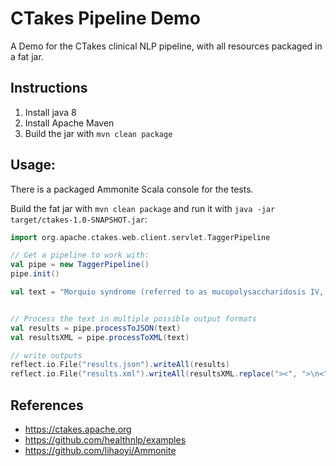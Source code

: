 # CTakes Pipeline Demo

A Demo for the CTakes clinical NLP pipeline, with all resources packaged in a fat jar.

## Instructions
1. Install java 8
2. Install Apache Maven
3. Build the jar with `mvn clean package`

## Usage:
There is a packaged Ammonite Scala console for the tests.

Build the fat jar with  `mvn clean package` and 
run it with `java -jar target/ctakes-1.0-SNAPSHOT.jar`:

```scala
import org.apache.ctakes.web.client.servlet.TaggerPipeline

// Get a pipeline to work with:
val pipe = new TaggerPipeline()
pipe.init()

val text = "Morquio syndrome (referred to as mucopolysaccharidosis IV, MPS IV, Morquio-Brailsford syndrome, or Morquio) is a rare metabolic disorder in which the body cannot process certain types of mucopolysaccharides (long chains of sugar molecules), which the body uses as lubricants and shock absorbers"


// Process the text in multiple possible output formats
val results = pipe.processToJSON(text)
val resultsXML = pipe.processToXML(text)

// write outputs
reflect.io.File("results.json").writeAll(results)
reflect.io.File("results.xml").writeAll(resultsXML.replace("><", ">\n<"))
```

## References
- https://ctakes.apache.org
- https://github.com/healthnlp/examples
- https://github.com/lihaoyi/Ammonite
